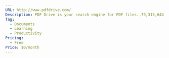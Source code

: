 ```yaml
---
URL: http://www.pdfdrive.com/
Description: PDF Drive is your search engine for PDF files.,79,313,644  eBooks for you to download for free.
Tag:
  - Documents
  - Learning
  - Productivity
Pricing:
  - Free
Price: $0/month
---
```

